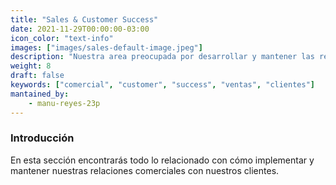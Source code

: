 ```yaml
---
title: "Sales & Customer Success"
date: 2021-11-29T00:00:00-03:00
icon_color: "text-info"
images: ["images/sales-default-image.jpeg"]
description: "Nuestra area preocupada por desarrollar y mantener las relaciones comerciales."
weight: 8
draft: false
keywords: ["comercial", "customer", "success", "ventas", "clientes"]
mantained_by:
    - manu-reyes-23p
---
```


### Introducción

En esta sección encontrarás todo lo relacionado con cómo implementar y mantener nuestras relaciones comerciales con nuestros clientes.
